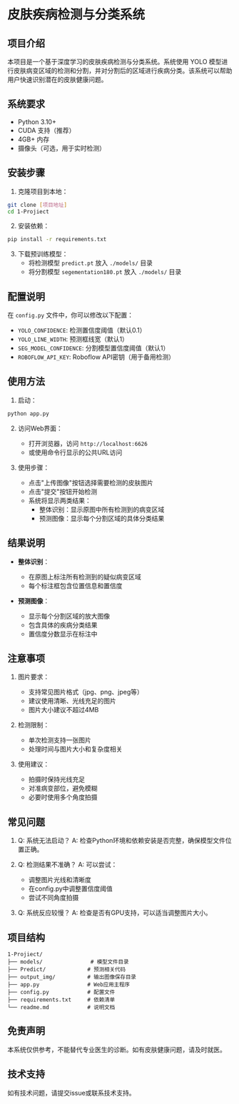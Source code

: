 # 皮肤疾病检测与分类系统

## 项目介绍

本项目是一个基于深度学习的皮肤疾病检测与分类系统。系统使用 YOLO 模型进行皮肤病变区域的检测和分割，并对分割后的区域进行疾病分类。该系统可以帮助用户快速识别潜在的皮肤健康问题。

## 系统要求

- Python 3.10+
- CUDA 支持（推荐）
- 4GB+ 内存
- 摄像头（可选，用于实时检测）

## 安装步骤

1. 克隆项目到本地：
```bash
git clone [项目地址]
cd 1-Projiect
```

2. 安装依赖：
```bash
pip install -r requirements.txt
```

3. 下载预训练模型：
   - 将检测模型 `predict.pt` 放入 `./models/` 目录
   - 将分割模型 `segementation180.pt` 放入 `./models/` 目录

## 配置说明

在 `config.py` 文件中，你可以修改以下配置：

- `YOLO_CONFIDENCE`: 检测置信度阈值（默认0.1）
- `YOLO_LINE_WIDTH`: 预测框线宽（默认1）
- `SEG_MODEL_CONFIDENCE`: 分割模型置信度阈值（默认1）
- `ROBOFLOW_API_KEY`: Roboflow API密钥（用于备用检测）

## 使用方法

1. 启动：
```bash
python app.py
```

2. 访问Web界面：
   - 打开浏览器，访问 `http://localhost:6626`
   - 或使用命令行显示的公共URL访问

3. 使用步骤：
   - 点击"上传图像"按钮选择需要检测的皮肤图片
   - 点击"提交"按钮开始检测
   - 系统将显示两类结果：
     - 整体识别：显示原图中所有检测到的病变区域
     - 预测图像：显示每个分割区域的具体分类结果

## 结果说明

- **整体识别**：
  - 在原图上标注所有检测到的疑似病变区域
  - 每个标注框包含位置信息和置信度

- **预测图像**：
  - 显示每个分割区域的放大图像
  - 包含具体的疾病分类结果
  - 置信度分数显示在标注中

## 注意事项

1. 图片要求：
   - 支持常见图片格式（jpg、png、jpeg等）
   - 建议使用清晰、光线充足的图片
   - 图片大小建议不超过4MB

2. 检测限制：
   - 单次检测支持一张图片
   - 处理时间与图片大小和复杂度相关

3. 使用建议：
   - 拍摄时保持光线充足
   - 对准病变部位，避免模糊
   - 必要时使用多个角度拍摄

## 常见问题

1. Q: 系统无法启动？
   A: 检查Python环境和依赖安装是否完整，确保模型文件位置正确。

2. Q: 检测结果不准确？
   A: 可以尝试：
   - 调整图片光线和清晰度
   - 在config.py中调整置信度阈值
   - 尝试不同角度拍摄

3. Q: 系统反应较慢？
   A: 检查是否有GPU支持，可以适当调整图片大小。

## 项目结构

```
1-Projiect/
├── models/               # 模型文件目录
├── Predict/             # 预测相关代码
├── output_img/          # 输出图像保存目录
├── app.py               # Web应用主程序
├── config.py            # 配置文件
├── requirements.txt     # 依赖清单
└── readme.md            # 说明文档
```

## 免责声明

本系统仅供参考，不能替代专业医生的诊断。如有皮肤健康问题，请及时就医。

## 技术支持

如有技术问题，请提交issue或联系技术支持。
